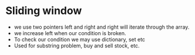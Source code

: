 # Sliding window 

- we use two pointers left and right and right will iterate through the array.
- we increase left when our condition is broken. 
- To check our condition we may use dictionary, set etc
- Used for substring problem, buy and sell stock, etc.